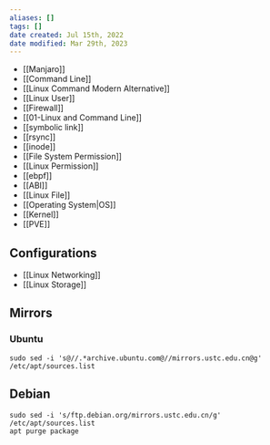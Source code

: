 ```yaml
---
aliases: []
tags: []
date created: Jul 15th, 2022
date modified: Mar 29th, 2023
---
```

- [[Manjaro]] 
- [[Command Line]] 
- [[Linux Command Modern Alternative]]
- [[Linux User]]
- [[Firewall]]
- [[01-Linux and Command Line]]
- [[symbolic link]]
- [[rsync]]
- [[inode]]
- [[File System Permission]]
- [[Linux Permission]]
- [[ebpf]]
- [[ABI]]
- [[Linux File]]
- [[Operating System|OS]]
- [[Kernel]]
- [[PVE]]

## Configurations
- [[Linux Networking]]
- [[Linux Storage]]

## Mirrors

### Ubuntu
```
sudo sed -i 's@//.*archive.ubuntu.com@//mirrors.ustc.edu.cn@g' /etc/apt/sources.list
```

## Debian
```
sudo sed -i 's/ftp.debian.org/mirrors.ustc.edu.cn/g' /etc/apt/sources.list
apt purge package
```